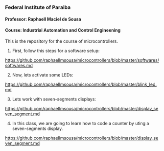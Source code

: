 ### Federal Institute of Paraiba
#### Professor: Raphaell Maciel de Sousa
#### Course: Industrial Automation and Control Engineening

This is the repository for the course of microcontrollers. 

1. First, follow this steps for a software setup:

https://github.com/raphaellmsousa/microcontrollers/blob/master/softwares/softwares.md

2. Now, lets activate some LEDs:

https://github.com/raphaellmsousa/microcontrollers/blob/master/blink_led.md

3. Lets work with seven-segments displays:

https://github.com/raphaellmsousa/microcontrollers/blob/master/display_seven_segment.md

4. In this class, we are going to learn how to code a counter by uting a seven-segments display.

https://github.com/raphaellmsousa/microcontrollers/blob/master/display_seven_segment.md
